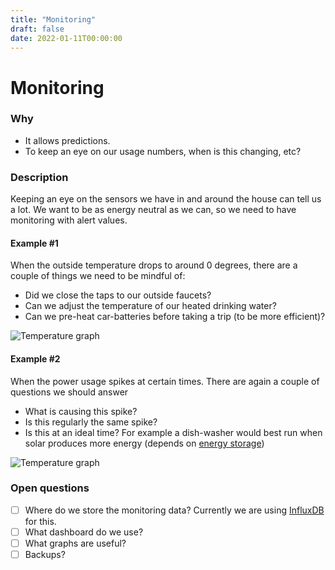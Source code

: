 ```yaml
---
title: "Monitoring"
draft: false
date: 2022-01-11T00:00:00
---
```


# Monitoring

### Why
- It allows predictions.
- To keep an eye on our usage numbers, when is this changing, etc?

### Description
Keeping an eye on the sensors we have in and around the house can tell us a lot. We want to be as energy neutral as we can, so we need to have monitoring with alert values.

#### Example #1
When the outside temperature drops to around 0 degrees, there are a couple of things we need to be mindful of:
- Did we close the taps to our outside faucets?
- Can we adjust the temperature of our heated drinking water?
- Can we pre-heat car-batteries before taking a trip (to be more efficient)?

![Temperature graph](/images/graphs/temperatures.png)

#### Example #2
When the power usage spikes at certain times. There are again a couple of questions we should answer
- What is causing this spike?
- Is this regularly the same spike?
- Is this at an ideal time? For example a dish-washer would best run when solar produces more energy (depends on [energy storage](/docs/tech/energy-storage))

![Temperature graph](/images/graphs/power-usage.png)

### Open questions
- [ ] Where do we store the monitoring data? Currently we are using [InfluxDB](https://www.influxdata.com/) for this.
- [ ] What dashboard do we use?
- [ ] What graphs are useful?
- [ ] Backups?